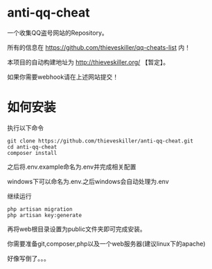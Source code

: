 # anti-qq-cheat

一个收集QQ盗号网站的Repository。

所有的信息在 https://github.com/thieveskiller/qq-cheats-list 内！

本项目的自动构建地址为 http://thieveskiller.org/ 【暂定】。

如果你需要webhook请在上述网站提交！

# 如何安装

执行以下命令

```
git clone https://github.com/thieveskiller/anti-qq-cheat.git
cd anti-qq-cheat
composer install
```

之后将.env.example命名为.env并完成相关配置

windows下可以命名为.env.之后windows会自动处理为.env

继续运行

```
php artisan migration
php artisan key:generate
```

再将web根目录设置为public文件夹即可完成安装。

你需要准备git,composer,php以及一个web服务器(建议linux下的apache)

好像写倒了。。。
